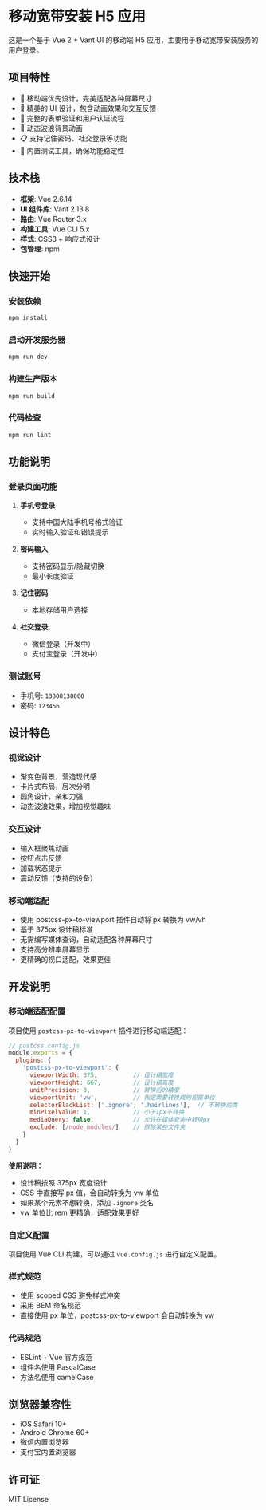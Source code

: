 # 移动宽带安装 H5 应用

这是一个基于 Vue 2 + Vant UI 的移动端 H5 应用，主要用于移动宽带安装服务的用户登录。

## 项目特性

- 📱 移动端优先设计，完美适配各种屏幕尺寸
- 🎨 精美的 UI 设计，包含动画效果和交互反馈
- 🔐 完整的表单验证和用户认证流程
- 🌊 动态波浪背景动画
- 📋 支持记住密码、社交登录等功能
- 🧪 内置测试工具，确保功能稳定性

## 技术栈

- **框架**: Vue 2.6.14
- **UI 组件库**: Vant 2.13.8
- **路由**: Vue Router 3.x
- **构建工具**: Vue CLI 5.x
- **样式**: CSS3 + 响应式设计
- **包管理**: npm

## 快速开始

### 安装依赖
```bash
npm install
```

### 启动开发服务器
```bash
npm run dev
```

### 构建生产版本
```bash
npm run build
```

### 代码检查
```bash
npm run lint
```

## 功能说明

### 登录页面功能

1. **手机号登录**
   - 支持中国大陆手机号格式验证
   - 实时输入验证和错误提示

2. **密码输入**
   - 支持密码显示/隐藏切换
   - 最小长度验证

3. **记住密码**
   - 本地存储用户选择

4. **社交登录**
   - 微信登录（开发中）
   - 支付宝登录（开发中）

### 测试账号

- 手机号: `13800138000`
- 密码: `123456`

## 设计特色

### 视觉设计
- 渐变色背景，营造现代感
- 卡片式布局，层次分明
- 圆角设计，亲和力强
- 动态波浪效果，增加视觉趣味

### 交互设计
- 输入框聚焦动画
- 按钮点击反馈
- 加载状态提示
- 震动反馈（支持的设备）

### 移动端适配
- 使用 postcss-px-to-viewport 插件自动将 px 转换为 vw/vh
- 基于 375px 设计稿标准
- 无需编写媒体查询，自动适配各种屏幕尺寸
- 支持高分辨率屏幕显示
- 更精确的视口适配，效果更佳

## 开发说明

### 移动端适配配置
项目使用 `postcss-px-to-viewport` 插件进行移动端适配：

```javascript
// postcss.config.js
module.exports = {
  plugins: {
    'postcss-px-to-viewport': {
      viewportWidth: 375,          // 设计稿宽度
      viewportHeight: 667,         // 设计稿高度
      unitPrecision: 3,            // 转换后的精度
      viewportUnit: 'vw',          // 指定需要转换成的视窗单位
      selectorBlackList: ['.ignore', '.hairlines'],  // 不转换的类
      minPixelValue: 1,            // 小于1px不转换
      mediaQuery: false,           // 允许在媒体查询中转换px
      exclude: [/node_modules/]    // 排除某些文件夹
    }
  }
}
```

**使用说明：**
- 设计稿按照 375px 宽度设计
- CSS 中直接写 px 值，会自动转换为 vw 单位
- 如果某个元素不想转换，添加 `.ignore` 类名
- vw 单位比 rem 更精确，适配效果更好

### 自定义配置
项目使用 Vue CLI 构建，可以通过 `vue.config.js` 进行自定义配置。

### 样式规范
- 使用 scoped CSS 避免样式冲突
- 采用 BEM 命名规范
- 直接使用 px 单位，postcss-px-to-viewport 会自动转换为 vw

### 代码规范
- ESLint + Vue 官方规范
- 组件名使用 PascalCase
- 方法名使用 camelCase

## 浏览器兼容性

- iOS Safari 10+
- Android Chrome 60+
- 微信内置浏览器
- 支付宝内置浏览器

## 许可证

MIT License
